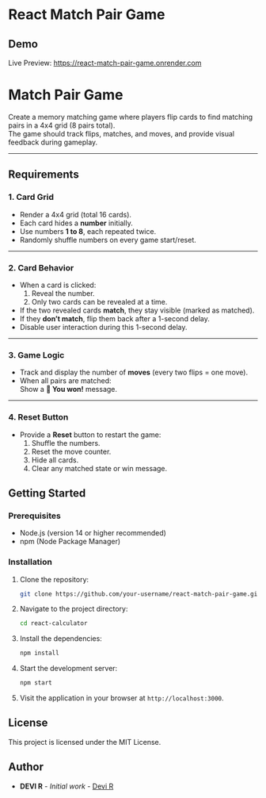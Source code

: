 # React Match Pair Game

## Demo

Live Preview: https://react-match-pair-game.onrender.com

# Match Pair Game

Create a memory matching game where players flip cards to find matching pairs in a 4x4 grid (8 pairs total).  
The game should track flips, matches, and moves, and provide visual feedback during gameplay.

---

## Requirements

### 1. Card Grid

- Render a 4x4 grid (total 16 cards).
- Each card hides a **number** initially.
- Use numbers **1 to 8**, each repeated twice.
- Randomly shuffle numbers on every game start/reset.

---

### 2. Card Behavior

- When a card is clicked:
  1. Reveal the number.
  2. Only two cards can be revealed at a time.
- If the two revealed cards **match**, they stay visible (marked as matched).
- If they **don’t match**, flip them back after a 1-second delay.
- Disable user interaction during this 1-second delay.

---

### 3. Game Logic

- Track and display the number of **moves** (every two flips = one move).
- When all pairs are matched:  
  Show a **🎉 You won!** message.

---

### 4. Reset Button

- Provide a **Reset** button to restart the game:
  1. Shuffle the numbers.
  2. Reset the move counter.
  3. Hide all cards.
  4. Clear any matched state or win message.

## Getting Started

### Prerequisites

- Node.js (version 14 or higher recommended)
- npm (Node Package Manager)

### Installation

1. Clone the repository:

   ```bash
   git clone https://github.com/your-username/react-match-pair-game.git
   ```

2. Navigate to the project directory:

   ```bash
   cd react-calculator
   ```

3. Install the dependencies:

   ```bash
   npm install
   ```

4. Start the development server:

   ```bash
   npm start
   ```

5. Visit the application in your browser at `http://localhost:3000`.

## License

This project is licensed under the MIT License.

## Author

- **DEVI R** - _Initial work_ - [Devi R](https://www.linkedin.com/in/devi-r-06bb94a7)
